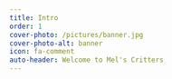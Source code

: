 ```yaml
---
title: Intro
order: 1
cover-photo: /pictures/banner.jpg
cover-photo-alt: banner
icon: fa-comment
auto-header: Welcome to Mel's Critters
---
```


